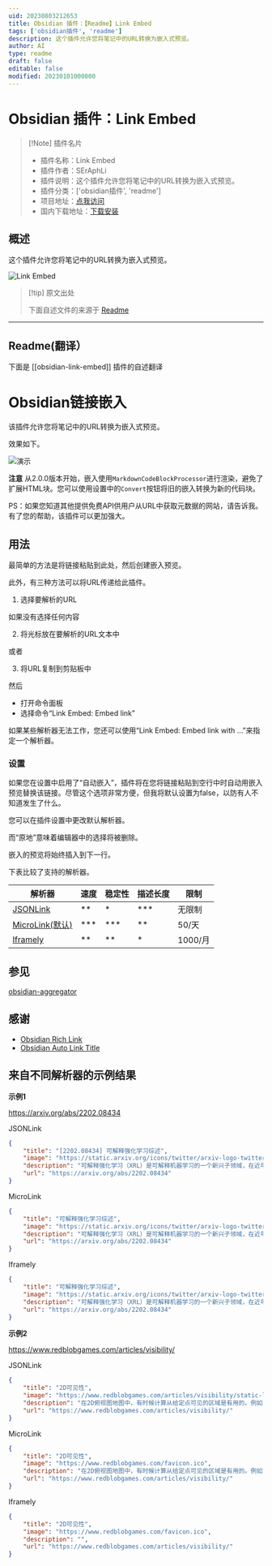 ```yaml
---
uid: 20230803212653
title: Obsidian 插件：【Readme】Link Embed
tags: ['obsidian插件', 'readme']
description: 这个插件允许您将笔记中的URL转换为嵌入式预览。
author: AI
type: readme
draft: false
editable: false
modified: 20230101000000
---
```


# Obsidian 插件：Link Embed

> [!Note] 插件名片
> - 插件名称：Link Embed
> - 插件作者：SErAphLi
> - 插件说明：这个插件允许您将笔记中的URL转换为嵌入式预览。
> - 插件分类：['obsidian插件', 'readme']
> - 项目地址：[点我访问](https://github.com/Seraphli/obsidian-link-embed)
> - 国内下载地址：[下载安装](https://pkmer.cn/products/plugin/pluginMarket/?obsidian-link-embed)

## 概述

这个插件允许您将笔记中的URL转换为嵌入式预览。

![Link Embed](https://cdn.pkmer.cn/covers/obsidian-link-embed.gif!pkmer)

> [!tip] 原文出处
> 
>下面自述文件的来源于 [Readme](https://ghproxy.net/https://raw.githubusercontent.com/Seraphli/obsidian-link-embed/main/README.md)
> 

---

## Readme(翻译）

下面是 [[obsidian-link-embed]] 插件的自述翻译



# Obsidian链接嵌入

该插件允许您将笔记中的URL转换为嵌入式预览。

效果如下。

![演示](https://raw.githubusercontent.com/Seraphli/obsidian-link-embed/main/docs/demo.gif)

**注意** 从2.0.0版本开始，嵌入使用`MarkdownCodeBlockProcessor`进行渲染，避免了扩展HTML块。您可以使用设置中的`Convert`按钮将旧的嵌入转换为新的代码块。

PS：如果您知道其他提供免费API供用户从URL中获取元数据的网站，请告诉我。有了您的帮助，该插件可以更加强大。

## 用法

最简单的方法是将链接粘贴到此处，然后创建嵌入预览。

此外，有三种方法可以将URL传递给此插件。

1. 选择要解析的URL

如果没有选择任何内容

2. 将光标放在要解析的URL文本中

或者

3. 将URL复制到剪贴板中

然后

- 打开命令面板
- 选择命令“Link Embed: Embed link”

如果某些解析器无法工作，您还可以使用“Link Embed: Embed link with ...”来指定一个解析器。

### 设置

如果您在设置中启用了“自动嵌入”，插件将在您将链接粘贴到空行中时自动用嵌入预览替换该链接。尽管这个选项非常方便，但我将默认设置为false，以防有人不知道发生了什么。

您可以在插件设置中更改默认解析器。

而“原地”意味着编辑器中的选择将被删除。

嵌入的预览将始终插入到下一行。

下表比较了支持的解析器。

| 解析器                                      | 速度   | 稳定性 | 描述长度 | 限制       |
| ------------------------------------------- | ------ | ------ | ----------- | ---------- |
| [JSONLink](https://jsonlink.io/)            | \*\*   | \*     | \*\*\*      | 无限制     |
| [MicroLink(默认)](https://microlink.io/) | \*\*\* | \*\*\* | \*\*        | 50/天     |
| [Iframely](https://iframely.com/)           | \*\*   | \*\*   | \*          | 1000/月 |

## 参见

[obsidian-aggregator](https://github.com/Seraphli/obsidian-aggregator)

## 感谢

- [Obsidian Rich Link](https://github.com/dhamaniasad/obsidian-rich-links)
- [Obsidian Auto Link Title](https://github.com/zolrath/obsidian-auto-link-title)

## 来自不同解析器的示例结果

**示例1**

https://arxiv.org/abs/2202.08434

JSONLink

```json
{
	"title": "[2202.08434] 可解释强化学习综述",
	"image": "https://static.arxiv.org/icons/twitter/arxiv-logo-twitter-square.png",
	"description": "可解释强化学习（XRL）是可解释机器学习的一个新兴子领域，在近年来引起了相当大的关注。XRL的目标是阐明学习代理在顺序决策环境中的决策过程。在本综述中，我们提出了一个优先考虑强化学习设置的XRL文献分类法。我们根据这个分类法概述了技术。我们指出了文献中的空白，用以激励和概述未来工作的路线图。",
	"url": "https://arxiv.org/abs/2202.08434"
}
```

MicroLink

```json
{
	"title": "可解释强化学习综述",
	"image": "https://static.arxiv.org/icons/twitter/arxiv-logo-twitter-square.png",
	"description": "可解释强化学习（XRL）是可解释机器学习的一个新兴子领域，在近年来引起了相当大的关注。XRL的目标是阐明学习代理在顺序决策环境中的决策过程。在本综述中，我们提出了一个优先考虑强化学习设置的XRL文献分类法。我们概述了根据这个分类法的技术。我们指出了文献中的空白，用以激励和概述未来工作的路线图。",
	"url": "https://arxiv.org/abs/2202.08434"
}
```

Iframely

```json
{
	"title": "可解释强化学习综述",
	"image": "https://static.arxiv.org/icons/twitter/arxiv-logo-twitter-square.png",
	"description": "可解释强化学习（XRL）是可解释机器学习的一个新兴子领域，在近年来引起了相当大的关注。XRL的目标是阐明学习代理在顺序决策环境中的决策过程。...",
	"url": "https://arxiv.org/abs/2202.08434"
}
```

**示例2**

https://www.redblobgames.com/articles/visibility/

JSONLink

```json
{
	"title": "2D可见性",
	"image": "https://www.redblobgames.com/articles/visibility/static-lightmap.png?2012-05-21-15-55-03",
	"description": "在2D俯视图地图中，有时候计算从给定点可见的区域是有用的。例如，您可能希望隐藏玩家位置不可见的内容，或者您可能想知道哪些区域会被火炬照亮。",
	"url": "https://www.redblobgames.com/articles/visibility/"
}
```

MicroLink

```json
{
	"title": "2D可见性",
	"image": "https://www.redblobgames.com/favicon.ico",
	"description": "在2D俯视图地图中，有时候计算从给定点可见的区域是有用的。例如，您可能希望隐藏玩家位置不可见的内容，或者您可能想知道哪些区域会被火炬照亮。",
	"url": "https://www.redblobgames.com/articles/visibility/"
}
```

Iframely

```json
{
	"title": "2D可见性",
	"image": "https://www.redblobgames.com/favicon.ico",
	"description": "",
	"url": "https://www.redblobgames.com/articles/visibility/"
}
```




